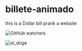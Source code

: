 # billete-animado
this is a Dollar bill prank a website

![GitHub watchers](https://img.shields.io/github/watchers/carltsdev/broma-de-billete-animado?color=green&label=views&logoColor=green)


![el_doge](https://user-images.githubusercontent.com/117705995/206334402-62462be8-4b55-45fa-822a-42ce1697b631.jpg)
